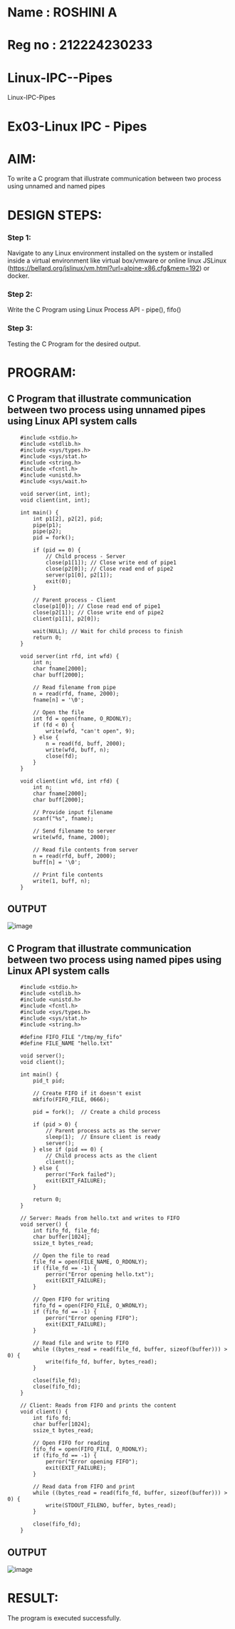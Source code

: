 # Name : ROSHINI A
# Reg no : 212224230233

# Linux-IPC--Pipes
Linux-IPC-Pipes


# Ex03-Linux IPC - Pipes

# AIM:
To write a C program that illustrate communication between two process using unnamed and named pipes

# DESIGN STEPS:

### Step 1:

Navigate to any Linux environment installed on the system or installed inside a virtual environment like virtual box/vmware or online linux JSLinux (https://bellard.org/jslinux/vm.html?url=alpine-x86.cfg&mem=192) or docker.

### Step 2:

Write the C Program using Linux Process API - pipe(), fifo()

### Step 3:

Testing the C Program for the desired output. 

# PROGRAM:

## C Program that illustrate communication between two process using unnamed pipes using Linux API system calls

```
    #include <stdio.h>
    #include <stdlib.h>
    #include <sys/types.h> 
    #include <sys/stat.h> 
    #include <string.h> 
    #include <fcntl.h> 
    #include <unistd.h>
    #include <sys/wait.h>

    void server(int, int); 
    void client(int, int); 

    int main() { 
        int p1[2], p2[2], pid; 
        pipe(p1); 
        pipe(p2); 
        pid = fork(); 

        if (pid == 0) { 
            // Child process - Server
            close(p1[1]); // Close write end of pipe1
            close(p2[0]); // Close read end of pipe2
            server(p1[0], p2[1]); 
            exit(0);
        } 

        // Parent process - Client
        close(p1[0]); // Close read end of pipe1
        close(p2[1]); // Close write end of pipe2
        client(p1[1], p2[0]); 
        
        wait(NULL); // Wait for child process to finish
        return 0; 
    } 

    void server(int rfd, int wfd) { 
        int n; 
        char fname[2000]; 
        char buff[2000];

        // Read filename from pipe
        n = read(rfd, fname, 2000);
        fname[n] = '\0';

        // Open the file
        int fd = open(fname, O_RDONLY);
        if (fd < 0) { 
            write(wfd, "can't open", 9); 
        } else { 
            n = read(fd, buff, 2000); 
            write(wfd, buff, n); 
            close(fd);
        } 
    }

    void client(int wfd, int rfd) {
        int n; 
        char fname[2000];
        char buff[2000];

        // Provide input filename
        scanf("%s", fname);

        // Send filename to server
        write(wfd, fname, 2000);

        // Read file contents from server
        n = read(rfd, buff, 2000);
        buff[n] = '\0';

        // Print file contents
        write(1, buff, n);
    }
```


## OUTPUT

![image](https://github.com/user-attachments/assets/eeb3c8be-5767-4841-ac61-c211956bde84)


## C Program that illustrate communication between two process using named pipes using Linux API system calls

```
    #include <stdio.h>
    #include <stdlib.h>
    #include <unistd.h>
    #include <fcntl.h>
    #include <sys/types.h>
    #include <sys/stat.h>
    #include <string.h>

    #define FIFO_FILE "/tmp/my_fifo"
    #define FILE_NAME "hello.txt"

    void server();
    void client();

    int main() {
        pid_t pid;

        // Create FIFO if it doesn't exist
        mkfifo(FIFO_FILE, 0666);

        pid = fork();  // Create a child process

        if (pid > 0) {
            // Parent process acts as the server
            sleep(1);  // Ensure client is ready
            server();
        } else if (pid == 0) {
            // Child process acts as the client
            client();
        } else {
            perror("Fork failed");
            exit(EXIT_FAILURE);
        }

        return 0;
    }

    // Server: Reads from hello.txt and writes to FIFO
    void server() {
        int fifo_fd, file_fd;
        char buffer[1024];
        ssize_t bytes_read;

        // Open the file to read
        file_fd = open(FILE_NAME, O_RDONLY);
        if (file_fd == -1) {
            perror("Error opening hello.txt");
            exit(EXIT_FAILURE);
        }

        // Open FIFO for writing
        fifo_fd = open(FIFO_FILE, O_WRONLY);
        if (fifo_fd == -1) {
            perror("Error opening FIFO");
            exit(EXIT_FAILURE);
        }

        // Read file and write to FIFO
        while ((bytes_read = read(file_fd, buffer, sizeof(buffer))) > 0) {
            write(fifo_fd, buffer, bytes_read);
        }

        close(file_fd);
        close(fifo_fd);
    }

    // Client: Reads from FIFO and prints the content
    void client() {
        int fifo_fd;
        char buffer[1024];
        ssize_t bytes_read;

        // Open FIFO for reading
        fifo_fd = open(FIFO_FILE, O_RDONLY);
        if (fifo_fd == -1) {
            perror("Error opening FIFO");
            exit(EXIT_FAILURE);
        }

        // Read data from FIFO and print
        while ((bytes_read = read(fifo_fd, buffer, sizeof(buffer))) > 0) {
            write(STDOUT_FILENO, buffer, bytes_read);
        }

        close(fifo_fd);
    }
```


## OUTPUT

![image](https://github.com/user-attachments/assets/b928b4a8-729b-437b-be1e-8104eec7e03e)

# RESULT:
The program is executed successfully.

